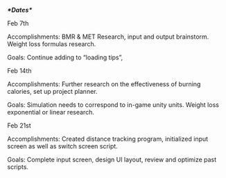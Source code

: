 ***\*Dates\****

Feb 7th

Accomplishments: BMR & MET Research, input and output brainstorm. Weight loss formulas research.

Goals: Continue adding to “loading tips”, 

 

Feb 14th

Accomplishments: Further research on the effectiveness of burning calories, set up project planner.

Goals: Simulation needs to correspond to in-game unity units. Weight loss exponential or linear research.

 

Feb 21st

Accomplishments: Created distance tracking program, initialized input screen as well as switch screen script.

Goals: Complete input screen, design UI layout, review and optimize past scripts.
